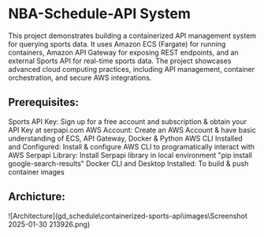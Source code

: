 # NBA-Schedule-API System
This project demonstrates building a containerized API management system for querying sports data. It uses Amazon ECS (Fargate) for running containers, Amazon API Gateway for exposing REST endpoints, and an external Sports API for real-time sports data. The project showcases advanced cloud computing practices, including API management, container orchestration, and secure AWS integrations.

## Prerequisites:
Sports API Key: Sign up for a free account and subscription & obtain your API Key at serpapi.com
AWS Account: Create an AWS Account & have basic understanding of ECS, API Gateway, Docker & Python
AWS CLI Installed and Configured: Install & configure AWS CLI to programatically interact with AWS
Serpapi Library: Install Serpapi library in local environment "pip install google-search-results"
Docker CLI and Desktop Installed: To build & push container images

## Archicture:
![Architecture](gd_schedule\containerized-sports-api\images\Screenshot 2025-01-30 213926.png)